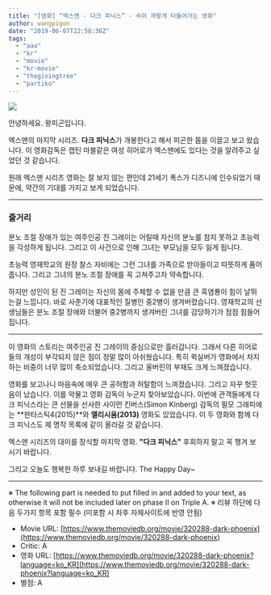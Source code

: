 ```yaml
---
title: "[영화] “엑스맨 - 다크 피닉스” - 속이 까맣게 타들어가는 영화"
author: wangpigon
date: "2019-06-07T22:58:36Z"
tags:
  - "aaa"
  - "kr"
  - "movie"
  - "kr-movie"
  - "thegivingtree"
  - "partiko"
---
```

![](https://steemitimages.com/0x0/http://img.cgv.co.kr/Movie/Thumbnail/Poster/000081/81218/81218_1000.jpg)

안녕하세요. 왕피곤입니다.

엑스맨의 마지막 시리즈. **다크 피닉스**가 개봉한다고 해서 피곤한 몸을 이끌고 보고 왔습니다. 이 영화감독은 캡틴 마블같은 여성 히어로가 엑스맨에도 있다는 것을 알려주고 싶었던 것 같습니다.

원래 엑스맨 시리즈 영화는 잘 보지 않는 편인데 21세기 폭스가 디즈니에 인수되었기 때문에, 약간의 기대를 가지고 보게 되었습니다.

* * *

### 줄거리

분노 조절 장애가 있는 여주인공 진 그레이는 어릴때 자신의 분노를 참지 못하고 초능력을 각성하게 됩니다. 그리고 이 사건으로 인해 그녀는 부모님을 모두 잃게 됩니다.

초능력 영재학교의 원장 찰스 자비에는 그런 그녀를 가족으로 받아들이고 따뜻하게 품어줍니다. 그리고 그녀의 분노 조절 장애를 꼭 고쳐주고자 약속합니다.

하지만 성인이 된 진 그레이는 자신의 몸에 주체할 수 없을 만큼 큰 흑염룡이 힘이 날뛰는걸 느낍니다. 바로 사춘기에 대표적인 질병인 중2병이 생겨버렸습니다. 영재학교의 선생님들은 분노 조절 장애와 더불어 중2병까지 생겨버린 그녀를 감당하기가 점점 힘들어집니다.

* * *

이 영화의 스토리는 여주인공 진 그레이의 중심으로만 흘러갑니다. 그래서 다른 히어로들의 개성이 부각되지 않은 점이 정말 많이 아쉬웠습니다. 특히 퀵실버가 영화에서 차지하는 비중이 너무 많이 축소되었습니다. 그리고 울버린의 부재도 크게 느껴졌습니다.

영화를 보고나니 마음속에 매우 큰 공허함과 허탈함이 느껴졌습니다. 그리고 자꾸 헛웃음이 났습니다. 이를 악물고 영화 감독이 누군지 찾아보았습니다. 이번에 관객들에게 다크 피닉스라는 큰 선물을 선사한 사이먼 킨버스(Simon Kinberg) 감독의 필모 그래피에는 **판타스틱4(2015)**와 **엘리시움(2013)** 영화도 있었습니다. 이 두 영화와 함께 다크 피닉스도 제 명작 목록에 같이 올라갈 것 같습니다.

엑스맨 시리즈의 대미를 장식할 마지막 영화. **"다크 피닉스"** 후회하지 말고 꼭 챙겨 보시기 바랍니다.

그리고 오늘도 행복한 하루 보내길 바랍니다. The Happy Day~

---

※ The following part is needed to put filled in and added to your text, as otherwise it will not be included later on phase II on Triple A.
※ 리뷰 하단에 다음 두가지 항목 포함 필수 (미포함 시 차후 자체사이트에 반영 안됨)

- Movie URL: [https://www.themoviedb.org/movie/320288-dark-phoenix](https://www.themoviedb.org/movie/320288-dark-phoenix)
- Critic: A
- 영화 URL: [https://www.themoviedb.org/movie/320288-dark-phoenix?language=ko_KR](https://www.themoviedb.org/movie/320288-dark-phoenix?language=ko_KR)
- 별점: A